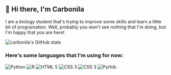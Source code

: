 ## 🍄 Hi there, I'm Carbonila

I am a biology student that's trying to improve some skills and learn a little bit of programation. Well, probably you won't see nothing that I'm doing, but I'm happy that you are here!

![carbonila's GitHub stats](https://github-readme-stats.vercel.app/api?username=Carbonila&show_icons=true&theme=dracula)



### Here's some languages that I'm using for now:
<div style = "display: inline_block">
  <img align = "center" alt = "Python" src = "https://img.shields.io/badge/Python-3776AB?style=for-the-badge&logo=python&logoColor=white" />
  <img align = "center" alt = "R" src = "https://img.shields.io/badge/R-276DC3?style=for-the-badge&logo=r&logoColor=white" />
  <img align = "center" alt = "HTML 5" src = "https://img.shields.io/badge/HTML5-E34F26?style=for-the-badge&logo=html5&logoColor=white" />
  <img align = "center" alt = "CSS 3" src = "https://img.shields.io/badge/CSS3-1572B6?style=for-the-badge&logo=css3&logoColor=white" />
  <img align = "center" alt = "CSS 3" src = "https://img.shields.io/badge/JavaScript-F7DF1E?style=for-the-badge&logo=javascript&logoColor=black" />
  <img align = "center" alt = "Pyrhib" scr = "https://cdn.jsdelivr.net/gh/devicons/devicon@v2.15.1/devicon.min.svg" />
</div>


<link rel="stylesheet" href="https://cdn.jsdelivr.net/gh/devicons/devicon@v2.15.1/devicon.min.css">
<link rel="stylesheet" href="https://cdn.jsdelivr.net/gh/devicons/devicon@v2.15.1/devicon.min.css">


